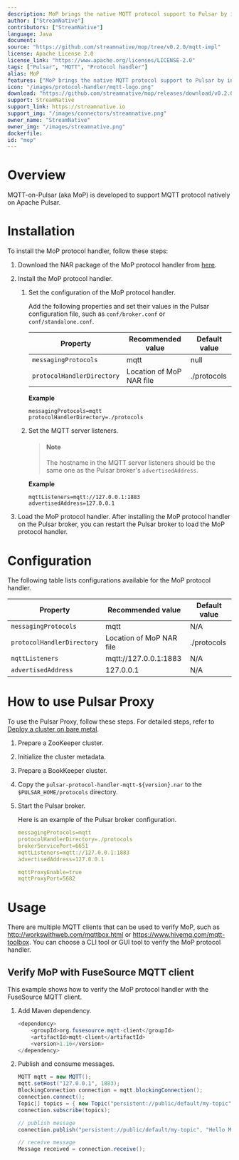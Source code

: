 ```yaml
---
description: MoP brings the native MQTT protocol support to Pulsar by introducing a MQTT protocol handler on Pulsar brokers.
author: ["StreamNative"]
contributors: ["StreamNative"]
language: Java
document: 
source: "https://github.com/streamnative/mop/tree/v0.2.0/mqtt-impl"
license: Apache License 2.0
license_link: "https://www.apache.org/licenses/LICENSE-2.0"
tags: ["Pulsar", "MQTT", "Protocol handler"]
alias: MoP
features: ["MoP brings the native MQTT protocol support to Pulsar by introducing a MQTT protocol handler on Pulsar brokers"]
icon: "/images/protocol-handler/mqtt-logo.png"
download: "https://github.com/streamnative/mop/releases/download/v0.2.0/pulsar-protocol-handler-mqtt-0.2.0.nar"
support: StreamNative
support_link: https://streamnative.io
support_img: "/images/connectors/streamnative.png"
owner_name: "StreamNative"
owner_img: "/images/streamnative.png"
dockerfile: 
id: "mop"
---
```


# Overview

MQTT-on-Pulsar (aka MoP) is developed to support MQTT protocol natively on Apache Pulsar.

# Installation

To install the MoP protocol handler, follow these steps:

1. Download the NAR package of the MoP protocol handler from [here](https://github.com/streamnative/mop/releases/download/v0.2.0/pulsar-protocol-handler-mqtt-0.2.0.nar).

2. Install the MoP protocol handler.

   1. Set the configuration of the MoP protocol handler.
       
       Add the following properties and set their values in the Pulsar configuration file, such as `conf/broker.conf` or `conf/standalone.conf`.

       Property | Recommended value | Default value
       |---|---|---
       `messagingProtocols` | mqtt | null
       `protocolHandlerDirectory`| Location of MoP NAR file | ./protocols
       
       **Example**

       ```
       messagingProtocols=mqtt
       protocolHandlerDirectory=./protocols
       ```

   2. Set the MQTT server listeners.

       > #### Note
       >
       > The hostname in the MQTT server listeners should be the same one as the Pulsar broker's `advertisedAddress`.

       **Example**

       ```
       mqttListeners=mqtt://127.0.0.1:1883
       advertisedAddress=127.0.0.1
       ```

3. Load the MoP protocol handler. After installing the MoP protocol handler on the Pulsar broker, you can restart the Pulsar broker to load the MoP protocol handler.

# Configuration

The following table lists configurations available for the MoP protocol handler.

| Property | Recommended value | Default value |
|---|---|---|
| `messagingProtocols` | mqtt | N/A |
| `protocolHandlerDirectory`| Location of MoP NAR file | ./protocols|
| `mqttListeners` | mqtt://127.0.0.1:1883 | N/A |
| `advertisedAddress` | 127.0.0.1 | N/A |

# How to use Pulsar Proxy

To use the Pulsar Proxy, follow these steps. For detailed steps, refer to [Deploy a cluster on bare metal](http://pulsar.apache.org/docs/en/deploy-bare-metal/).

1. Prepare a ZooKeeper cluster.

2. Initialize the cluster metadata.

3. Prepare a BookKeeper cluster.

4. Copy the `pulsar-protocol-handler-mqtt-${version}.nar` to the `$PULSAR_HOME/protocols` directory.

5. Start the Pulsar broker.

   Here is an example of the Pulsar broker configuration.

    ```yaml
    messagingProtocols=mqtt
    protocolHandlerDirectory=./protocols
    brokerServicePort=6651
    mqttListeners=mqtt://127.0.0.1:1883
    advertisedAddress=127.0.0.1
    
    mqttProxyEnable=true
    mqttProxyPort=5682
    ```

# Usage

There are multiple MQTT clients that can be used to verify MoP, such as http://workswithweb.com/mqttbox.html or https://www.hivemq.com/mqtt-toolbox. You can choose a CLI tool or GUI tool to verify the MoP protocol handler.

## Verify MoP with FuseSource MQTT client

This example shows how to verify the MoP protocol handler with the FuseSource MQTT client.

1. Add Maven dependency.

    ```java
    <dependency>
        <groupId>org.fusesource.mqtt-client</groupId>
        <artifactId>mqtt-client</artifactId>
        <version>1.16</version>
    </dependency>
    ```

2. Publish and consume messages.

    ```java
    MQTT mqtt = new MQTT();
    mqtt.setHost("127.0.0.1", 1883);
    BlockingConnection connection = mqtt.blockingConnection();
    connection.connect();
    Topic[] topics = { new Topic("persistent://public/default/my-topic", QoS.AT_LEAST_ONCE) };
    connection.subscribe(topics);

    // publish message
    connection.publish("persistent://public/default/my-topic", "Hello MOP!".getBytes(), QoS.AT_LEAST_ONCE, false);

    // receive message
    Message received = connection.receive();
    ```

